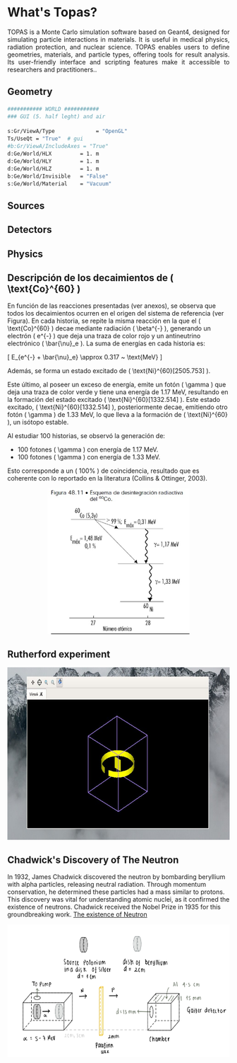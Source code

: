 # What's Topas?

<div style="text-align: center;">
  <p style="text-align: justify;"> TOPAS is a Monte Carlo simulation software based on Geant4, designed for simulating particle interactions in materials. It is useful in medical physics, radiation protection, and nuclear science. TOPAS enables users to define geometries, materials, and particle types, offering tools for result analysis. Its user-friendly interface and scripting features make it accessible to researchers and practitioners..
  </p>
</div>

## Geometry 

```bash
########### WORLD ###########
### GUI (5. half leght) and air

s:Gr/ViewA/Type             = "OpenGL"
Ts/UseQt = "True"  # gui
#b:Gr/ViewA/IncludeAxes = "True"
d:Ge/World/HLX         = 1. m
d:Ge/World/HLY         = 1. m
d:Ge/World/HLZ         = 1. m
b:Ge/World/Invisible   = "False"
s:Ge/World/Material    = "Vacuum"
```

## Sources 

## Detectors 
## Physics 

## Descripción de los decaimientos de \( \text{Co}^{60} \)

En función de las reacciones presentadas (ver anexos), se observa que todos los decaimientos ocurren en el origen del sistema de referencia (ver Figura). En cada historia, se repite la misma reacción en la que el \( \text{Co}^{60} \) decae mediante radiación \( \beta^{-} \), generando un electrón \( e^{-} \) que deja una traza de color rojo y un antineutrino electrónico \( \bar{\nu}_e \). La suma de energías en cada historia es:

\[
E_{e^{-} + \bar{\nu}_e} \approx 0.317 ~ \text{MeV}
\]

Además, se forma un estado excitado de \( \text{Ni}^{60}[2505.753] \).

Este último, al poseer un exceso de energía, emite un fotón \( \gamma \) que deja una traza de color verde y tiene una energía de 1.17 MeV, resultando en la formación del estado excitado \( \text{Ni}^{60}[1332.514] \). Este estado excitado, \( \text{Ni}^{60}[1332.514] \), posteriormente decae, emitiendo otro fotón \( \gamma \) de 1.33 MeV, lo que lleva a la formación de \( \text{Ni}^{60} \), un isótopo estable.

Al estudiar 100 historias, se observó la generación de:

- 100 fotones \( \gamma \) con energía de 1.17 MeV.
- 100 fotones \( \gamma \) con energía de 1.33 MeV.

Esto corresponde a un \( 100\% \) de coincidencia, resultado que es coherente con lo reportado en la literatura (Collins \& Ottinger, 2003).


<p align="center">
  <img with="850" height="330" src="/Images/esquema desintegracion.jpg">
</p>


## Rutherford experiment 
 
<p align="center">
  <img with="850" height="390" src="topas.jpg">
</p>


## Chadwick's Discovery of The Neutron

In 1932, James Chadwick discovered the neutron by bombarding beryllium with alpha particles, releasing neutral radiation. Through momentum conservation, he determined these particles had a mass similar to protons. This discovery was vital for understanding atomic nuclei, as it confirmed the existence of neutrons. Chadwick received the Nobel Prize in 1935 for this groundbreaking work. [The existence of Neutron](https://royalsocietypublishing.org/doi/epdf/10.1098/rspa.1932.0112)

<p align="center">
  <img width="600" height="300" src="/Images/Chadwich.jpg">
</p>

